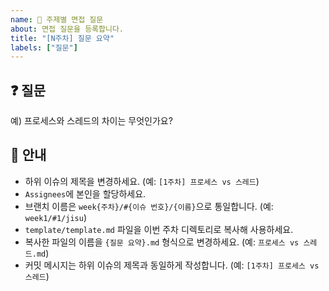 ```yaml
---
name: 💬 주제별 면접 질문
about: 면접 질문을 등록합니다.
title: "[N주차] 질문 요약"
labels: ["질문"]
---
```


## ❓ 질문
<!-- 면접 질문을 작성하세요 -->
예) 프로세스와 스레드의 차이는 무엇인가요?

## 📢 안내
- 하위 이슈의 제목을 변경하세요. (예: `[1주차] 프로세스 vs 스레드`)
- `Assignees`에 본인을 할당하세요.
- 브랜치 이름은 `week{주차}/#{이슈 번호}/{이름}`으로 통일합니다. (예: `week1/#1/jisu`)
- `template/template.md` 파일을 이번 주차 디렉토리로 복사해 사용하세요.
- 복사한 파일의 이름을 `{질문 요약}.md` 형식으로 변경하세요. (예: `프로세스 vs 스레드.md`)
- 커밋 메시지는 하위 이슈의 제목과 동일하게 작성합니다. (예: `[1주차] 프로세스 vs 스레드`)